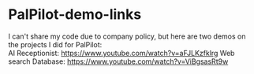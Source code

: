 # PalPilot-demo-links
I can't share my code due to company policy, but here are two demos on the projects I did for PalPilot: <br/>
AI Receptionist: https://www.youtube.com/watch?v=aFJLKzfklrg
Web search Database: https://www.youtube.com/watch?v=ViBgsasRt9w
